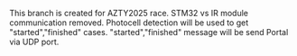 This branch is created for AZTY2025 race.
STM32 vs IR module communication removed.
Photocell detection will be used to get "started","finished" cases.
"started","finished" message will be send Portal via UDP port.
